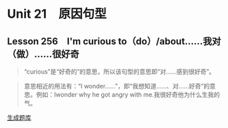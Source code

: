 ﻿ # Unit 21　原因句型
 ## Lesson 256　I'm curious to（do）/about……我对（做）……很好奇
 
> “curious”是“好奇的”的意思，所以该句型的意思即“对……感到很好奇”。

> 意思相近的用法有：“I wonder……”，即“我想知道……、对……好奇”的意思。例如：Iwonder why he got angry with me.我很好奇他为什么生我的气。


 [生成题库](./sentence/f256.json)